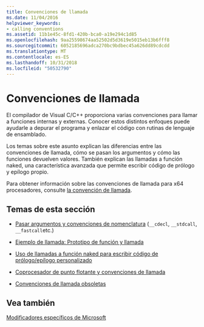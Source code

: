 ```yaml
---
title: Convenciones de llamada
ms.date: 11/04/2016
helpviewer_keywords:
- calling conventions
ms.assetid: 11b1e45c-8fd1-420b-bca0-a19e294c1d85
ms.openlocfilehash: 9aa25598674aa52502d5d3619e5015eb13b6fff8
ms.sourcegitcommit: 6052185696adca270bc9bdbec45a626dd89cdcdd
ms.translationtype: MT
ms.contentlocale: es-ES
ms.lasthandoff: 10/31/2018
ms.locfileid: "50532790"
---
```

# <a name="calling-conventions"></a>Convenciones de llamada

El compilador de Visual C/C++ proporciona varias convenciones para llamar a funciones internas y externas. Conocer estos distintos enfoques puede ayudarle a depurar el programa y enlazar el código con rutinas de lenguaje de ensamblado.

Los temas sobre este asunto explican las diferencias entre las convenciones de llamada, cómo se pasan los argumentos y cómo las funciones devuelven valores. También explican las llamadas a función naked, una característica avanzada que permite escribir código de prólogo y epílogo propio.

Para obtener información sobre las convenciones de llamada para x64 procesadores, consulte [la convención de llamada](../build/calling-convention.md).

## <a name="topics-in-this-section"></a>Temas de esta sección

- [Pasar argumentos y convenciones de nomenclatura](../cpp/argument-passing-and-naming-conventions.md) (`__cdecl`, `__stdcall`, `__fastcall`etc.)

- [Ejemplo de llamada: Prototipo de función y llamada](../cpp/calling-example-function-prototype-and-call.md)

- [Uso de llamadas a función naked para escribir código de prólogo/epílogo personalizado](../cpp/naked-function-calls.md)

- [Coprocesador de punto flotante y convenciones de llamada](../cpp/floating-point-coprocessor-and-calling-conventions.md)

- [Convenciones de llamada obsoletas](../cpp/obsolete-calling-conventions.md)

## <a name="see-also"></a>Vea también

[Modificadores específicos de Microsoft](../cpp/microsoft-specific-modifiers.md)